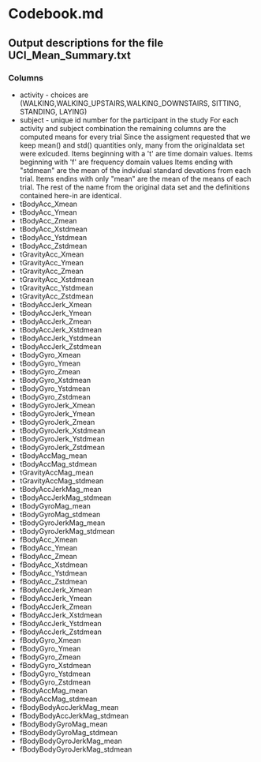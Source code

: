 # Codebook.md
## Output descriptions for the file UCI_Mean_Summary.txt
### Columns
- activity - choices are (WALKING,WALKING_UPSTAIRS,WALKING_DOWNSTAIRS, SITTING, STANDING, LAYING)
- subject - unique id number for the participant in the study
For each activity and subject combination the remaining columns are the computed means for every trial
Since the assigment requested that we keep mean() and std() quantities only, many from the originaldata set were exlcuded.
Items beginning with a 't' are time domain values.  Items beginning with 'f' are frequency domain values
Items ending with "stdmean" are the mean of the indvidual standard devations from each trial.
Items endins with only "mean" are the mean of the means of each trial.
The rest of the name from the original data set and the definitions contained here-in are identical.
- tBodyAcc_Xmean
- tBodyAcc_Ymean 
- tBodyAcc_Zmean
- tBodyAcc_Xstdmean
- tBodyAcc_Ystdmean
- tBodyAcc_Zstdmean
- tGravityAcc_Xmean
- tGravityAcc_Ymean 
- tGravityAcc_Zmean
- tGravityAcc_Xstdmean
- tGravityAcc_Ystdmean
- tGravityAcc_Zstdmean
- tBodyAccJerk_Xmean
- tBodyAccJerk_Ymean
- tBodyAccJerk_Zmean
- tBodyAccJerk_Xstdmean
- tBodyAccJerk_Ystdmean
- tBodyAccJerk_Zstdmean
- tBodyGyro_Xmean
- tBodyGyro_Ymean
- tBodyGyro_Zmean
- tBodyGyro_Xstdmean
- tBodyGyro_Ystdmean
- tBodyGyro_Zstdmean
- tBodyGyroJerk_Xmean 
- tBodyGyroJerk_Ymean
- tBodyGyroJerk_Zmean
- tBodyGyroJerk_Xstdmean
- tBodyGyroJerk_Ystdmean
- tBodyGyroJerk_Zstdmean
- tBodyAccMag_mean
- tBodyAccMag_stdmean 
- tGravityAccMag_mean
- tGravityAccMag_stdmean
- tBodyAccJerkMag_mean
- tBodyAccJerkMag_stdmean
- tBodyGyroMag_mean
- tBodyGyroMag_stdmean
- tBodyGyroJerkMag_mean
- tBodyGyroJerkMag_stdmean
- fBodyAcc_Xmean
- fBodyAcc_Ymean
- fBodyAcc_Zmean
- fBodyAcc_Xstdmean
- fBodyAcc_Ystdmean
- fBodyAcc_Zstdmean
- fBodyAccJerk_Xmean
- fBodyAccJerk_Ymean 
- fBodyAccJerk_Zmean 
- fBodyAccJerk_Xstdmean
- fBodyAccJerk_Ystdmean
- fBodyAccJerk_Zstdmean
- fBodyGyro_Xmean
- fBodyGyro_Ymean
- fBodyGyro_Zmean
- fBodyGyro_Xstdmean
- fBodyGyro_Ystdmean
- fBodyGyro_Zstdmean
- fBodyAccMag_mean
- fBodyAccMag_stdmean
- fBodyBodyAccJerkMag_mean
- fBodyBodyAccJerkMag_stdmean
- fBodyBodyGyroMag_mean
- fBodyBodyGyroMag_stdmean
- fBodyBodyGyroJerkMag_mean
- fBodyBodyGyroJerkMag_stdmean

